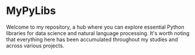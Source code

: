 # MyPyLibs
Welcome to my repository, a hub where you can explore essential Python libraries for data science and natural language processing. It's worth noting that everything here has been accumulated throughout my studies and across various projects.
